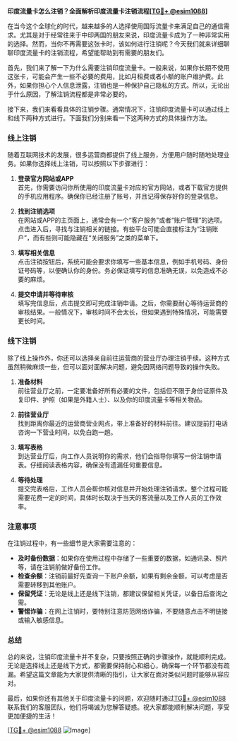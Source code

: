**印度流量卡怎么注销？全面解析印度流量卡注销流程[[TG💪+ @esim1088](https://t.me/s/esim1088)]**

在当今这个全球化的时代，越来越多的人选择使用国际流量卡来满足自己的通信需求。尤其是对于经常往来于中印两国的朋友来说，印度流量卡成为了一种非常实用的选择。然而，当你不再需要这张卡时，该如何进行注销呢？今天我们就来详细聊聊印度流量卡的注销流程，希望能帮助到有需要的朋友们。

首先，我们来了解一下为什么需要注销印度流量卡。一般来说，如果你长期不使用这张卡，可能会产生一些不必要的费用，比如月租费或者小额的账户维护费。此外，如果你担心个人信息泄露，注销也是一种保护自己隐私的方式。所以，无论出于什么原因，了解注销流程都是非常必要的。

接下来，我们来看看具体的注销步骤。通常情况下，注销印度流量卡可以通过线上和线下两种方式进行。下面我们分别来看一下这两种方式的具体操作方法。

### **线上注销**
随着互联网技术的发展，很多运营商都提供了线上服务，方便用户随时随地处理业务。如果你选择线上注销，可以按照以下步骤进行：

1. **登录官方网站或APP**  
   首先，你需要访问你所使用的印度流量卡对应的官方网站，或者下载官方提供的手机应用程序。确保你已经注册了账号，并且记得保存好你的登录信息。

2. **找到注销选项**  
   在网站或APP的主页面上，通常会有一个“客户服务”或者“账户管理”的选项。点击进入后，寻找与注销相关的链接。有些平台可能会直接标注为“注销账户”，而有些则可能隐藏在“关闭服务”之类的菜单下。

3. **填写相关信息**  
   点击注销按钮后，系统可能会要求你填写一些基本信息，例如手机号码、身份证号码等，以便确认你的身份。务必保证填写的信息准确无误，以免造成不必要的麻烦。

4. **提交申请并等待审核**  
   填写完信息后，点击提交即可完成注销申请。之后，你需要耐心等待运营商的审核结果。一般情况下，审核时间不会太长，但如果遇到特殊情况，可能需要更长时间。

### **线下注销**
除了线上操作外，你还可以选择亲自前往运营商的营业厅办理注销手续。这种方式虽然稍微麻烦一些，但可以面对面解决问题，避免因网络问题导致的操作失败。

1. **准备材料**  
   前往营业厅之前，一定要准备好所有必要的文件，包括但不限于身份证原件及复印件、护照（如果是外籍人士）、以及你的印度流量卡等相关物品。

2. **前往营业厅**  
   找到距离你最近的运营商营业网点，带上准备好的材料前往。建议提前打电话咨询一下营业时间，以免白跑一趟。

3. **填写表格**  
   到达营业厅后，向工作人员说明你的需求，他们会指导你填写一份注销申请表。仔细阅读表格内容，确保没有遗漏任何重要信息。

4. **等待处理**  
   提交完表格后，工作人员会帮你核对信息并开始处理注销请求。整个过程可能需要花费一定的时间，具体时长取决于当天的客流量以及工作人员的工作效率。

### **注意事项**
在注销过程中，有一些细节是大家需要注意的：

- **及时备份数据**：如果你在使用过程中存储了一些重要的数据，如通讯录、照片等，请在注销前做好备份工作。
- **检查余额**：注销前最好先查询一下账户余额，如果有剩余金额，可以考虑是否需要转移到其他账户。
- **保留凭证**：无论是线上还是线下注销，都建议保留相关凭证，以备日后查询之需。
- **警惕诈骗**：在网上注销时，要特别注意防范网络诈骗，不要随意点击不明链接或输入敏感信息。

### **总结**
总的来说，注销印度流量卡并不复杂，只要按照正确的步骤操作，就能顺利完成。无论是选择线上还是线下方式，都需要保持耐心和细心，确保每一个环节都没有疏漏。希望这篇文章能为大家提供清晰的指引，让大家在面对类似问题时能够从容应对。

最后，如果你还有其他关于印度流量卡的问题，欢迎随时通过[TG💪+ @esim1088](https://t.me/s/esim1088)联系我们的客服团队，他们将竭诚为您解答疑惑。祝大家都能顺利解决问题，享受更加便捷的生活！

[[TG💪+ @esim1088](https://t.me/s/esim1088) ![Image](https://i.postimg.cc/4NQfJmqS/Snipaste-2025-05-13-00-14-12.png)]